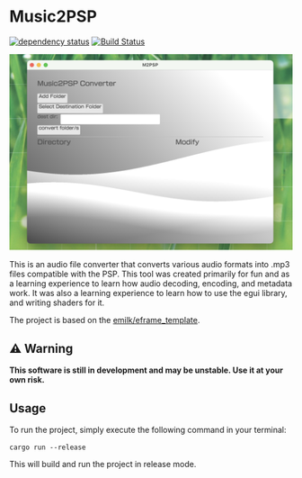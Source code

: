 # Music2PSP

[![dependency status](https://deps.rs/repo/github/emilk/eframe_template/status.svg)](https://deps.rs/repo/github/emilk/eframe_template)
[![Build Status](https://github.com/emilk/eframe_template/workflows/CI/badge.svg)](https://github.com/emilk/eframe_template/actions?workflow=CI)

![App window](/assets/screenshot_1.png)


This is an audio file converter that converts various audio formats into .mp3 files compatible with the PSP. 
This tool was created primarily for fun and as a learning experience to learn how audio decoding, encoding,
and metadata work. It was also a learning experience to learn how to use the egui library, and writing
shaders for it. 

The project is based on the [emilk/eframe_template](https://github.com/emilk/eframe_template).

## ⚠️ Warning

**This software is still in development and may be unstable. Use it at your own risk.**

## Usage

To run the project, simply execute the following command in your terminal:

```shell
cargo run --release
```

This will build and run the project in release mode.

